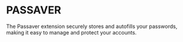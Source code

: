 # PASSAVER
The Passaver extension securely stores and autofills your passwords, making it easy to manage and protect your accounts.
